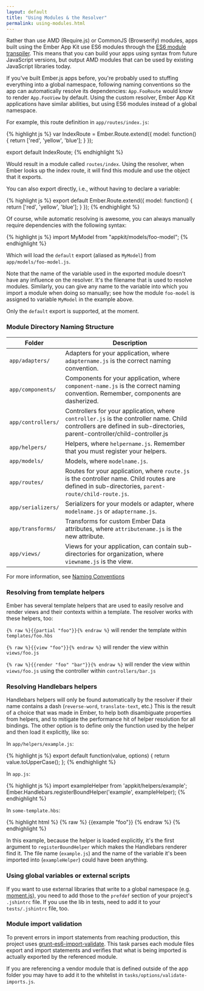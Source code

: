 ```yaml
---
layout: default
title: "Using Modules & the Resolver"
permalink: using-modules.html
---
```


Rather than use AMD (Require.js) or CommonJS (Browserify) modules, apps built
using the Ember App Kit use ES6 modules through the
[ES6 module transpiler](https://github.com/square/es6-module-transpiler). This
means that you can build your apps using syntax from future JavaScript versions,
but output AMD modules that can be used by existing JavaScript libraries today.

If you've built Ember.js apps before, you're probably used to stuffing
everything into a global namespace, following naming conventions so the app can
automatically resolve its dependencies: `App.FooRoute` would know
to render `App.FooView` by default. Using the custom resolver, Ember App Kit
applications have similar abilities, but using ES6 modules instead of a global
namespace.

For example, this route definition in `app/routes/index.js`:

{% highlight js %}
var IndexRoute = Ember.Route.extend({
  model: function() {
    return ['red', 'yellow', 'blue'];
  }
});

export default IndexRoute;
{% endhighlight %}

Would result in a module called `routes/index`. Using the resolver, when Ember
looks up the index route, it will find this module and use the object that it
exports.

You can also export directly, i.e., without having to declare a variable:

{% highlight js %}
export default Ember.Route.extend({
  model: function() {
    return ['red', 'yellow', 'blue'];
  }
});
{% endhighlight %}

Of course, while automatic resolving is awesome, you can always manually
require dependencies with the following syntax:

{% highlight js %}
import MyModel from "appkit/models/foo-model";
{% endhighlight %}

Which will load the `default` export (aliased as `MyModel`) from
`app/models/foo-model.js`.

Note that the name of the variable used in the exported module doesn't have any
influence on the resolver. It's the filename that is used to resolve modules.
Similarly, you can give any name to the variable into which you import a module
when doing so manually; see how the module `foo-model` is assigned to variable
`MyModel` in the example above.

Only the `default` export is supported, at the moment.

### Module Directory Naming Structure

Folder                                   | Description |
-----------------------------------------|-------------|
`app/adapters/`                          | Adapters for your application, where `adaptername.js` is the correct naming convention. |
`app/components/`                        | Components for your application, where `component-name.js` is the correct naming convention. Remember, components are dasherized. |
`app/controllers/`                       | Controllers for your application, where `controller.js` is the controller name. Child controllers are defined in sub-directories, parent-controller/child-controller.js |
`app/helpers/`                           | Helpers, where `helpername.js`. Remember that you must register your helpers. |
`app/models/`                            | Models, where `modelname.js`. |
`app/routes/`                            | Routes for your application, where `route.js` is the controller name. Child routes are defined in sub-directories, `parent-route/child-route.js`. |
`app/serializers/`                       | Serializers for your models or adapter, where `modelname.js` or `adaptername.js`. |
`app/transforms/`                        | Transforms for custom Ember Data attributes, where `attributename.js` is the new attribute. |
`app/views/`                             | Views for your application, can contain sub-directories for organization, where `viewname.js` is the view.

For more information, see [Naming Conventions](naming-conventions.html)

### Resolving from template helpers

Ember has several template helpers that are used to easily resolve and render
views and their contexts within a template. The resolver works with these
helpers, too:

`{% raw %}{{partial "foo"}}{% endraw %}` will render the template within `templates/foo.hbs`

`{% raw %}{{view "foo"}}{% endraw %}` will render the view within `views/foo.js`

`{% raw %}{{render "foo" "bar"}}{% endraw %}` will render the view within `views/foo.js` using the
controller within `controllers/bar.js`


###	Resolving Handlebars helpers

Handlebars helpers will only be found automatically by the resolver if their
name contains a dash (`reverse-word`, `translate-text`, etc.) This is the
result of a choice that was made in Ember, to help both disambiguate properties
from helpers, and to mitigate the performance hit of helper resolution for all
bindings. The other option is to define only the function used by the helper
and then load it explicitly, like so:

In `app/helpers/example.js`:

{% highlight js %}
export default function(value, options) {
  return value.toUpperCase();
};
{% endhighlight %}

In `app.js`:

{% highlight js %}
import exampleHelper from 'appkit/helpers/example';
Ember.Handlebars.registerBoundHelper('example', exampleHelper);
{% endhighlight %}

In `some-template.hbs`:

{% highlight html %}
{% raw %}
{{example "foo"}}
{% endraw %}
{% endhighlight %}

In this example, because the helper is loaded explicitly, it's the first
argument to `registerBoundHelper` which makes the Handlebars renderer find it.
The file name (`example.js`) and the name of the variable it's been imported
into (`exampleHelper`) could have been anything.


###	Using global variables or external scripts

If you want to use external libraries that write to a global namespace (e.g.
[moment.js](http://momentjs.com/)), you need to add those to the `prefdef`
section of your project's `.jshintrc` file. If you use the lib in tests, need
to add it to your `tests/.jshintrc` file, too.

### Module import validation

To prevent errors in import statements from reaching production, this project
uses [grunt-es6-import-validate](https://github.com/sproutsocial/grunt-es6-import-validate).
This task parses each module files export and import statements and verifies
that what is being imported is actually exported by the referenced module.

If you are referencing a vendor module that is defined outside of the app folder
you may have to add it to the whitelist in `tasks/options/validate-imports.js`.
